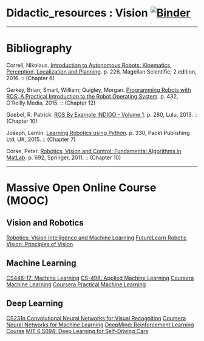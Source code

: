# Didactic_resources : Vision [![Binder](https://mybinder.org/badge.svg)](https://mybinder.org/v2/gh/imr-pucrs/didactic_resources/tree/master/vision/master)

---
# Bibliography

Correll, Nikolaus. [Introduction to Autonomous Robots: Kinematics, Perception, Localization and Planning](https://www.amazon.com/Introduction-Autonomous-Robots-Kinematics-Localization/dp/0692700870). p. 226, Magellan Scientific; 2 edition, 2016. :: (Chapter 6)

Gerkey, Brian; Smart, William; Quigley, Morgan. [Programming Robots with ROS: A Practical Introduction to the Robot Operating System](http://shop.oreilly.com/product/0636920024736.do). p. 432, O'Reilly Media, 2015. :: (Chapter 12)

Goebel, R. Patrick. [ROS By Example INDIGO - Volume 1](http://www.lulu.com/shop/http://www.lulu.com/shop/r-patrick-goebel/ros-by-example-indigo-volume-1/ebook/product-23032353.html). p. 280, Lulu, 2013. :: (Chapter 10)

Joseph, Lentin. [Learning Robotics using Python](http://learn-robotics.com/). p. 330, Packt Publishing Ltd, UK, 2015. :: (Chapter 7)

Corke, Peter. [Robotics, Vision and Control: Fundamental Algorithms in MatLab](http://www.springer.com/gp/book/9783642201448). p. 692, Springer, 2011. :: (Chapter 10)


---
# Massive Open Online Course (MOOC)

## Vision and Robotics

[Robotics: Vision Intelligence and Machine Learning](https://courses.edx.org/courses/course-v1:PennX+ROBO2x+2T2017/course/)
[FutureLearn Robotic Vision: Principles of Vision](https://www.futurelearn.com/courses/robotic-vision-principles/)

## Machine Learning

[CS446-17: Machine Learning](http://l2r.cs.illinois.edu/~danr/Teaching/CS446-17/schedule.html)
[CS-498: Applied Machine Learning](http://luthuli.cs.uiuc.edu/~daf/courses/LearningCourse17/498-home.html)
[Coursera Machine Learning](https://www.coursera.org/learn/machine-learning/)
[Coursera Practical Machine Learning](https://www.coursera.org/learn/practical-machine-learning)

## Deep Learning

[CS231n Convolutional Neural Networks for Visual Recognition](https://www.youtube.com/watch?v=NfnWJUyUJYU&list=PLwQyV9I_3POsyBPRNUU_ryNfXzgfkiw2p)
[Coursera Neural Networks for Machine Learning](https://www.coursera.org/learn/neural-networks)
[DeepMind: Reinforcement Learning Course](https://www.youtube.com/watch?v=2pWv7GOvuf0)
[MIT 6.S094: Deep Learning for Self-Driving Cars](http://selfdrivingcars.mit.edu/)
